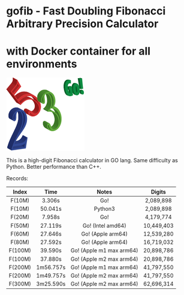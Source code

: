# gofib - Fast Doubling Fibonacci Arbitrary Precision Calculator

# with Docker container for all environments

![Go Fibonacci!](doc/fibonacci.png)

This is a high-digit Fibonacci calculator in GO lang.  Same difficulty as Python.  Better performance than C++.

Records:

| Index | Time | Notes | Digits |
| :---: | :---: | :---: | :---: |
| F(10M) | 3.306s | Go! | 2,089,898 |
| F(10M) | 50.041s | Python3 | 2,089,898 |
| F(20M) | 7.958s | Go! | 4,179,774 |
| F(50M) | 27.119s | Go! (Intel amd64) | 10,449,403 |
| F(60M) | 27.646s | Go! (Apple arm64) | 12,539,280 |
| F(80M) | 27.592s | Go! (Apple arm64) | 16,719,032 |
| F(100M) | 39.590s | Go! (Apple m1 max arm64) | 20,898,786 |
| F(100M) | 37.880s | Go! (Apple m2 max arm64) | 20,898,786 |
| F(200M) | 1m56.757s | Go! (Apple m1 max arm64) | 41,797,550 |
| F(200M) | 1m49.757s | Go! (Apple m2 max arm64) | 41,797,550 |
| F(300M) | 3m25.590s | Go! (Apple m2 max arm64) | 62,696,314 |


